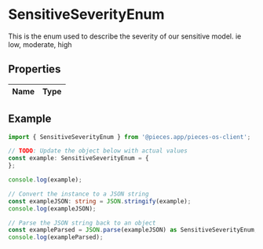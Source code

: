 
# SensitiveSeverityEnum

This is the enum used to describe the severity of our sensitive model. ie low, moderate, high

## Properties

Name | Type
------------ | -------------

## Example

```typescript
import { SensitiveSeverityEnum } from '@pieces.app/pieces-os-client';

// TODO: Update the object below with actual values
const example: SensitiveSeverityEnum = {
};

console.log(example);

// Convert the instance to a JSON string
const exampleJSON: string = JSON.stringify(example);
console.log(exampleJSON);

// Parse the JSON string back to an object
const exampleParsed = JSON.parse(exampleJSON) as SensitiveSeverityEnum;
console.log(exampleParsed);
```


